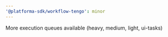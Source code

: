 ```yaml
---
'@platforma-sdk/workflow-tengo': minor
---
```


More execution queues available (heavy, medium, light, ui-tasks)
